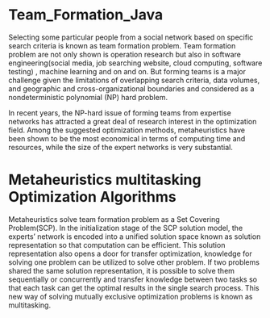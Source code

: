 # Team_Formation_Java

Selecting some particular people from a social network based on specific search criteria is known as team formation problem. Team formation problem are not only shown is operation research but also in software engineering(social media, job searching website, cloud computing, software testing) , machine learning and on and on. But forming teams is a major challenge given the limitations of overlapping search criteria, data volumes, and geographic and cross-organizational boundaries and considered as a nondeterministic polynomial (NP) hard problem.

In recent years, the NP-hard issue of forming teams from expertise networks has attracted a great deal of research interest in the optimization field. Among the suggested optimization methods, metaheuristics have been shown to be the most economical in terms of computing time and resources, while the size of the expert networks is very substantial.

# Metaheuristics multitasking Optimization Algorithms
Metaheuristics solve team formation problem as a Set Covering Problem(SCP). In the initialization stage of the SCP solution model, the experts’ network is encoded into a unified solution space known as solution representation so that computation can be efficient. This solution representation also opens a door for transfer optimization, knowledge for solving one problem can be utilized to solve other problem. If two problems shared the same solution representation, it is possible to solve them sequentially or concurrently and transfer knowledge between two tasks so that each task can get the optimal results in the single search process. This new way of solving mutually exclusive optimization problems is known as multitasking.



